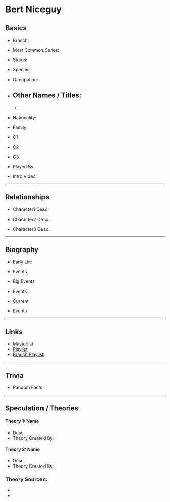 # Bert Niceguy

## Basics        
- Branch:   

- Most Common Series:   

- Status:   

- Species:   

- Occupation:   

- Other Names / Titles: 
    - 
    -   

- Nationality:   

- Family
- C1        
- C2        
- C3          

- Played By:   

- Intro Video: []()
----
## Relationships
- Character1
Desc.  

- Character2
Desc.  

- Character3
Desc.
----
## Biography
- Early Life
- Events  

- Big Events
- Events  

- Current
- Events  
----
## Links
- [Masterlist]()
- [Playlist]()
- [Branch Playlist]()
----
## Trivia
- Random Facts
----
## Speculation / Theories
#### Theory 1: Name
- Desc.
- Theory Created By:   

#### Theory 2: Name
- Desc.
- Theory Created By:   

### Theory Sources: 
- []()
- []()